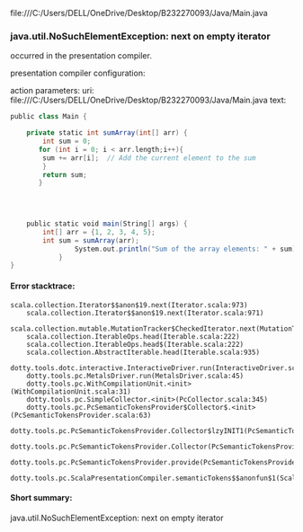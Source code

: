 file:///C:/Users/DELL/OneDrive/Desktop/B232270093/Java/Main.java
### java.util.NoSuchElementException: next on empty iterator

occurred in the presentation compiler.

presentation compiler configuration:


action parameters:
uri: file:///C:/Users/DELL/OneDrive/Desktop/B232270093/Java/Main.java
text:
```scala
public class Main {

    private static int sumArray(int[] arr) {
        int sum = 0;
       for (int i = 0; i < arr.length;i++){
        sum += arr[i];  // Add the current element to the sum
        }
        return sum;
       }
    
    


    public static void main(String[] args) {
        int[] arr = {1, 2, 3, 4, 5};
        int sum = sumArray(arr);
                System.out.println("Sum of the array elements: " + sum);
            }
}
```



#### Error stacktrace:

```
scala.collection.Iterator$$anon$19.next(Iterator.scala:973)
	scala.collection.Iterator$$anon$19.next(Iterator.scala:971)
	scala.collection.mutable.MutationTracker$CheckedIterator.next(MutationTracker.scala:76)
	scala.collection.IterableOps.head(Iterable.scala:222)
	scala.collection.IterableOps.head$(Iterable.scala:222)
	scala.collection.AbstractIterable.head(Iterable.scala:935)
	dotty.tools.dotc.interactive.InteractiveDriver.run(InteractiveDriver.scala:164)
	dotty.tools.pc.MetalsDriver.run(MetalsDriver.scala:45)
	dotty.tools.pc.WithCompilationUnit.<init>(WithCompilationUnit.scala:31)
	dotty.tools.pc.SimpleCollector.<init>(PcCollector.scala:345)
	dotty.tools.pc.PcSemanticTokensProvider$Collector$.<init>(PcSemanticTokensProvider.scala:63)
	dotty.tools.pc.PcSemanticTokensProvider.Collector$lzyINIT1(PcSemanticTokensProvider.scala:63)
	dotty.tools.pc.PcSemanticTokensProvider.Collector(PcSemanticTokensProvider.scala:63)
	dotty.tools.pc.PcSemanticTokensProvider.provide(PcSemanticTokensProvider.scala:88)
	dotty.tools.pc.ScalaPresentationCompiler.semanticTokens$$anonfun$1(ScalaPresentationCompiler.scala:109)
```
#### Short summary: 

java.util.NoSuchElementException: next on empty iterator